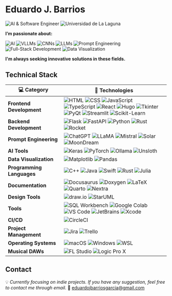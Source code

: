 #  **Eduardo J. Barrios**

![AI & Software Engineer](https://img.shields.io/badge/AI_&_Software_Engineer-5c068c?style=for-the-badge)
![Universidad de La Laguna](https://img.shields.io/badge/Universidad_de_La_Laguna-ULL-5c068c?style=for-the-badge)


**I’m passionate about:**

![AI](https://img.shields.io/badge/AI-004d4d?style=for-the-badge)
![VLLMs](https://img.shields.io/badge/VLLMs-006666?style=for-the-badge)
![CNNs](https://img.shields.io/badge/CNNs-008080?style=for-the-badge)
![LLMs](https://img.shields.io/badge/LLMs-40E0D0?style=for-the-badge&labelColor=000000)
![Prompt Engineering](https://img.shields.io/badge/Prompt_Engineering-66E6DD?style=for-the-badge&labelColor=000000)
![Full-Stack Development](https://img.shields.io/badge/Full--Stack_Development-8CF0EB?style=for-the-badge&labelColor=000000)
![Data Visualization](https://img.shields.io/badge/Data_Visualization-B2FAF9?style=for-the-badge&labelColor=000000)

**I'm always seeking innovative solutions in these fields.**


## Technical Stack

| 💻 **Category**           | 🔧 **Technologies**                                                                                                      |
|---------------------------|--------------------------------------------------------------------------------------------------------------------------|
| **Frontend Development**  | ![HTML](https://img.shields.io/badge/HTML-004d4d?style=for-the-badge&logo=html5&logoColor=white) ![CSS](https://img.shields.io/badge/CSS-006666?style=for-the-badge&logo=css3&logoColor=white) ![JavaScript](https://img.shields.io/badge/JavaScript-008080?style=for-the-badge&logo=javascript&logoColor=black) ![TypeScript](https://img.shields.io/badge/TypeScript-40E0D0?style=for-the-badge&logo=typescript&logoColor=black) ![React](https://img.shields.io/badge/React-66E6DD?style=for-the-badge&logo=react&logoColor=000000) ![Hugo](https://img.shields.io/badge/Hugo-8CF0EB?style=for-the-badge&logo=hugo&logoColor=000000) ![Tkinter](https://img.shields.io/badge/Tkinter-B2FAF9?style=for-the-badge&logo=python&logoColor=000000)<br>![PyQt](https://img.shields.io/badge/PyQt-004d4d?style=for-the-badge&logo=qt&logoColor=white) ![Streamlit](https://img.shields.io/badge/Streamlit-006666?style=for-the-badge&logo=streamlit&logoColor=white) ![Scikit-Learn](https://img.shields.io/badge/Scikit--Learn-008080?style=for-the-badge&logo=scikit-learn&logoColor=white) |
| **Backend Development**   | ![Flask](https://img.shields.io/badge/Flask-004d4d?style=for-the-badge&logo=flask&logoColor=white) ![FastAPI](https://img.shields.io/badge/FastAPI-006666?style=for-the-badge&logo=fastapi&logoColor=white) ![Python](https://img.shields.io/badge/Python-008080?style=for-the-badge&logo=python&logoColor=white) ![Rust](https://img.shields.io/badge/Rust-40E0D0?style=for-the-badge&logo=rust&logoColor=000000) ![Rocket](https://img.shields.io/badge/Rocket-66E6DD?style=for-the-badge&logo=rocket&logoColor=000000) |
| **Prompt Engineering**     | ![ChatGPT](https://img.shields.io/badge/Prompt_Engineering-004d4d?style=for-the-badge&logo=openai&logoColor=white) ![LLaMA](https://img.shields.io/badge/LLaMA-006666?style=for-the-badge&logo=openai&logoColor=white) ![Mistral](https://img.shields.io/badge/Mistral-008080?style=for-the-badge&logo=openai&logoColor=white) ![Solar](https://img.shields.io/badge/Solar-40E0D0?style=for-the-badge&logo=openai&logoColor=000000) ![MoonDream](https://img.shields.io/badge/MoonDream-66E6DD?style=for-the-badge&logo=openai&logoColor=000000) |
| **AI Tools**              | ![Keras](https://img.shields.io/badge/Keras-004d4d?style=for-the-badge&logo=keras&logoColor=white) ![PyTorch](https://img.shields.io/badge/PyTorch-006666?style=for-the-badge&logo=pytorch&logoColor=white) ![Ollama](https://img.shields.io/badge/Ollama-008080?style=for-the-badge&logo=python&logoColor=white) ![Unsloth](https://img.shields.io/badge/Unsloth-40E0D0?style=for-the-badge&logo=unsplash&logoColor=000000) |
| **Data Visualization**    | ![Matplotlib](https://img.shields.io/badge/Matplotlib-004d4d?style=for-the-badge&logo=python&logoColor=white) ![Pandas](https://img.shields.io/badge/Pandas-006666?style=for-the-badge&logo=pandas&logoColor=white) |
| **Programming Languages** | ![C++](https://img.shields.io/badge/C++-004d4d?style=for-the-badge&logo=c%2B%2B&logoColor=white) ![Java](https://img.shields.io/badge/Java-006666?style=for-the-badge&logo=java&logoColor=white) ![Swift](https://img.shields.io/badge/Swift-008080?style=for-the-badge&logo=swift&logoColor=white) ![Rust](https://img.shields.io/badge/Rust-40E0D0?style=for-the-badge&logo=rust&logoColor=000000) ![Julia](https://img.shields.io/badge/Julia-66E6DD?style=for-the-badge&logo=julia&logoColor=000000) |
| **Documentation**         | ![Docusaurus](https://img.shields.io/badge/Docusaurus-004d4d?style=for-the-badge&logo=docusaurus&logoColor=white) ![Doxygen](https://img.shields.io/badge/Doxygen-006666?style=for-the-badge&logo=readthedocs&logoColor=white) ![LaTeX](https://img.shields.io/badge/LaTeX-008080?style=for-the-badge&logo=latex&logoColor=white) ![Quarto](https://img.shields.io/badge/Quarto-40E0D0?style=for-the-badge&logo=markdown&logoColor=000000) ![Nextra](https://img.shields.io/badge/Nextra-66E6DD?style=for-the-badge&logo=nextra&logoColor=000000) |
| **Design Tools**          | ![draw.io](https://img.shields.io/badge/draw.io-004d4d?style=for-the-badge&logo=diagrams.net&logoColor=white) ![StarUML](https://img.shields.io/badge/StarUML-006666?style=for-the-badge&logo=staruml&logoColor=white) |
| **Tools**                 | ![SQL Workbench](https://img.shields.io/badge/SQL_Workbench-004d4d?style=for-the-badge&logo=mysql&logoColor=white) ![Google Colab](https://img.shields.io/badge/Google_Colab-006666?style=for-the-badge&logo=googlecolab&logoColor=white) ![VS Code](https://img.shields.io/badge/VS_Code-008080?style=for-the-badge&logo=visualstudiocode&logoColor=white) ![JetBrains](https://img.shields.io/badge/JetBrains-40E0D0?style=for-the-badge&logo=jetbrains&logoColor=000000) ![Xcode](https://img.shields.io/badge/Xcode-66E6DD?style=for-the-badge&logo=xcode&logoColor=000000) |
| **CI/CD**                 | ![CircleCI](https://img.shields.io/badge/CircleCI-004d4d?style=for-the-badge&logo=circleci&logoColor=white) |
| **Project Management**    | ![Jira](https://img.shields.io/badge/Jira-006666?style=for-the-badge&logo=jira&logoColor=white) ![Trello](https://img.shields.io/badge/Trello-008080?style=for-the-badge&logo=trello&logoColor=white) |
| **Operating Systems**     | ![macOS](https://img.shields.io/badge/macOS-004d4d?style=for-the-badge&logo=apple&logoColor=white) ![Windows](https://img.shields.io/badge/Windows-006666?style=for-the-badge&logo=windows&logoColor=white) ![WSL](https://img.shields.io/badge/WSL-008080?style=for-the-badge&logo=linux&logoColor=white) |
| **Musical DAWs**          | ![FL Studio](https://img.shields.io/badge/FL_Studio-004d4d?style=for-the-badge&logo=image-line&logoColor=white) ![Logic Pro X](https://img.shields.io/badge/Logic_Pro_X-006666?style=for-the-badge&logo=apple&logoColor=white) |

## Contact

💡 *Currently focusing on indie projects. If you have any suggestion, feel free to contact me through email.*
📧 [eduardojbarriosgarcia@gmail.com](mailto:eduardojbarriosgarcia@gmail.com)




